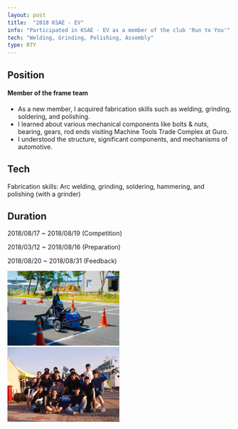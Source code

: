 ```yaml
---
layout: post
title:  "2018 KSAE - EV"
info: "Participated in KSAE - EV as a member of the club 'Run to You'"
tech: "Welding, Grinding, Polishing, Assembly"
type: RTY
---
```


## Position
#### Member of the frame team
- As a new member, I acquired fabrication skills such as welding, grinding, soldering, and polishing.
- I learned about various mechanical components like bolts & nuts, bearing, gears, rod ends visiting Machine Tools Trade Complex at Guro.
- I understood the structure, significant components, and mechanisms of automotive.

## Tech
Fabrication skills: Arc welding, grinding, soldering, hammering, and polishing (with a grinder)

## Duration
2018/08/17 ~ 2018/08/19 (Competition)

2018/03/12 ~ 2018/08/16 (Preparation)

2018/08/20 ~ 2018/08/31 (Feedback)

<img class="ksae2018" alt="KSAE 2018-SNU RTY-EV" src="../assets/img/ksae2018.jpg" width="50%">
<img class="ksae2018-2" alt="KSAE 2018-SNU RTY-EV" src="../assets/img/ksae2018-2.jpg" width="50%">